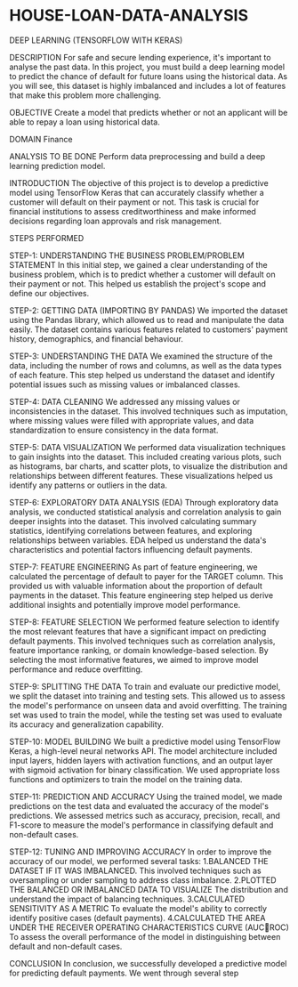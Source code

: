 # HOUSE-LOAN-DATA-ANALYSIS

DEEP LEARNING (TENSORFLOW WITH KERAS)

DESCRIPTION
For safe and secure lending experience, it's important to analyse the past data. In 
this project, you must build a deep learning model to predict the chance of default 
for future loans using the historical data. As you will see, this dataset is highly 
imbalanced and includes a lot of features that make this problem more 
challenging.

OBJECTIVE
Create a model that predicts whether or not an applicant will be able to repay a 
loan using historical data.

DOMAIN
Finance

ANALYSIS TO BE DONE
Perform data preprocessing and build a deep learning prediction model.

INTRODUCTION
The objective of this project is to develop a predictive model using TensorFlow 
Keras that can accurately classify whether a customer will default on their 
payment or not. This task is crucial for financial institutions to assess 
creditworthiness and make informed decisions regarding loan approvals and risk 
management.

STEPS PERFORMED

STEP-1: UNDERSTANDING THE BUSINESS PROBLEM/PROBLEM STATEMENT
In this initial step, we gained a clear understanding of the business problem, which 
is to predict whether a customer will default on their payment or not. This helped 
us establish the project's scope and define our objectives.

STEP-2: GETTING DATA (IMPORTING BY PANDAS)
We imported the dataset using the Pandas library, which allowed us to read and 
manipulate the data easily. The dataset contains various features related to 
customers' payment history, demographics, and financial behaviour.

STEP-3: UNDERSTANDING THE DATA
We examined the structure of the data, including the number of rows and columns, 
as well as the data types of each feature. This step helped us understand the dataset 
and identify potential issues such as missing values or imbalanced classes.

STEP-4: DATA CLEANING
We addressed any missing values or inconsistencies in the dataset. This involved 
techniques such as imputation, where missing values were filled with appropriate 
values, and data standardization to ensure consistency in the data format.

STEP-5: DATA VISUALIZATION
We performed data visualization techniques to gain insights into the dataset. This 
included creating various plots, such as histograms, bar charts, and scatter plots,
to visualize the distribution and relationships between different features. These 
visualizations helped us identify any patterns or outliers in the data.

STEP-6: EXPLORATORY DATA ANALYSIS (EDA)
Through exploratory data analysis, we conducted statistical analysis and 
correlation analysis to gain deeper insights into the dataset. This involved 
calculating summary statistics, identifying correlations between features, and 
exploring relationships between variables. EDA helped us understand the data's 
characteristics and potential factors influencing default payments.

STEP-7: FEATURE ENGINEERING
As part of feature engineering, we calculated the percentage of default to payer 
for the TARGET column. This provided us with valuable information about the 
proportion of default payments in the dataset. This feature engineering step 
helped us derive additional insights and potentially improve model performance.

STEP-8: FEATURE SELECTION
We performed feature selection to identify the most relevant features that have a 
significant impact on predicting default payments. This involved techniques such 
as correlation analysis, feature importance ranking, or domain knowledge-based 
selection. By selecting the most informative features, we aimed to improve model 
performance and reduce overfitting.

STEP-9: SPLITTING THE DATA
To train and evaluate our predictive model, we split the dataset into training and 
testing sets. This allowed us to assess the model's performance on unseen data and 
avoid overfitting. The training set was used to train the model, while the testing 
set was used to evaluate its accuracy and generalization capability.

STEP-10: MODEL BUILDING 
We built a predictive model using TensorFlow Keras, a high-level neural networks 
API. The model architecture included input layers, hidden layers with activation 
functions, and an output layer with sigmoid activation for binary classification. 
We used appropriate loss functions and optimizers to train the model on the 
training data.

STEP-11: PREDICTION AND ACCURACY
Using the trained model, we made predictions on the test data and evaluated the 
accuracy of the model's predictions. We assessed metrics such as accuracy, 
precision, recall, and F1-score to measure the model's performance in classifying 
default and non-default cases.

STEP-12: TUNING AND IMPROVING ACCURACY
In order to improve the accuracy of our model, we performed several tasks:
1.BALANCED THE DATASET IF IT WAS IMBALANCED.
This involved techniques such as oversampling or under sampling to address 
class imbalance.
2.PLOTTED THE BALANCED OR IMBALANCED DATA TO VISUALIZE
The distribution and understand the impact of balancing techniques.
3.CALCULATED SENSITIVITY AS A METRIC
To evaluate the model's ability to correctly identify positive cases (default 
payments).
4.CALCULATED THE AREA UNDER THE RECEIVER OPERATING CHARACTERISTICS CURVE (AUCROC)
To assess the overall performance of the model in distinguishing between default 
and non-default cases.

CONCLUSION
In conclusion, we successfully developed a predictive model for predicting default 
payments. We went through several step
